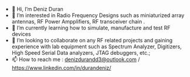 - 👋 Hi, I’m Deniz Duran
- 👀 I’m interested in Radio Frequency Designs such as miniaturized array antennas, RF Power Ampplifiers, RF transceiver chain .
- 🌱 I’m currently learning how to simulate, manufacture and test RF devices
- 💞️ I’m looking to collaborate on any RF related projects and gaining experience with lab equipment such as Spectrum Analyzer, Digitizers, High Speed Serial Data analyzers, JTAG debuggers, etc.; 
- 📫 How to reach me : denizdurandd3@outlook.com / https://www.linkedin.com/in/durandeniz/

<!---
denizdurandd/denizdurandd is a ✨ special ✨ repository because its `README.md` (this file) appears on your GitHub profile.
You can click the Preview link to take a look at your changes.
--->
